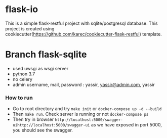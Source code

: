 # flask-io

This is a simple flask-restful project with sqlite/postgresql database. This project is created using cookiecutter(https://github.com/karec/cookiecutter-flask-restful) template.

# Branch flask-sqlite
- used uwsgi as wsgi server
- python 3.7
- no celery
- admin username, mail, password : yassir, yassir@admin.com, yassir

### How to run
- Go to root directory and try ```make init``` or ```docker-compose up -d --build```
- Then ```make run```. Check server is running or not ```docker-compose ps``` 
- Then try in browser ```http://localhost:5000/swagger-uihttp://localhost:5000/swagger-ui``` as we have exposed in port 5000, you should see the swagger.
